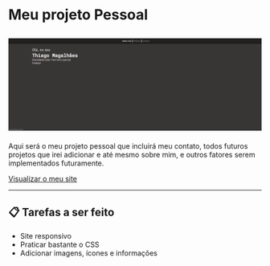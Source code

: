 # Meu projeto Pessoal

![image](img/demo.png)
 ---

 Aqui será o meu projeto pessoal que incluirá meu contato, todos futuros projetos que irei adicionar e até mesmo sobre mim, e outros fatores serem implementados futuramente.

 [Visualizar o meu site](https://zthiagor.github.io/Meu-site/index)

---

## 📋 Tarefas a ser feito

* Site responsivo
* Praticar bastante o CSS
* Adicionar imagens, ícones e informações
  


